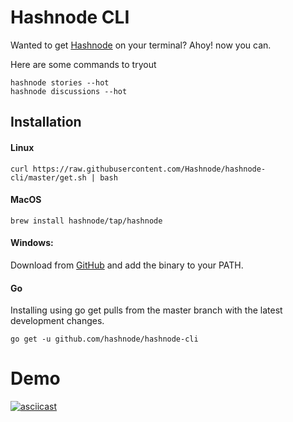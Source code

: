 
# Hashnode CLI

Wanted to get [Hashnode](https://hashnode.com) on your terminal? Ahoy! now you can.

Here are some commands to tryout

```
hashnode stories --hot
hashnode discussions --hot
```

## Installation
#### Linux
    curl https://raw.githubusercontent.com/Hashnode/hashnode-cli/master/get.sh | bash

#### MacOS
    brew install hashnode/tap/hashnode

#### Windows:

Download from [GitHub](https://github.com/Hashnode/hashnode-cli/releases) and add the binary to your PATH.

#### Go
Installing using go get pulls from the master branch with the latest development changes.

    go get -u github.com/hashnode/hashnode-cli
# Demo
[![asciicast](https://asciinema.org/a/221329.svg)](https://asciinema.org/a/221329)
